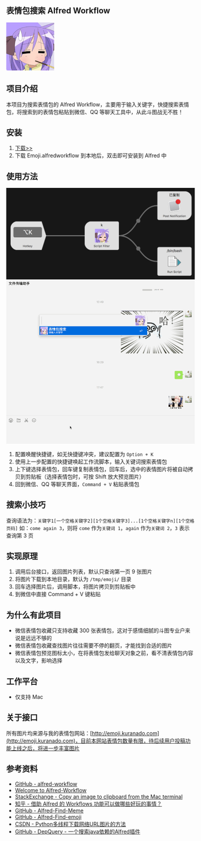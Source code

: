 ## 表情包搜索 Alfred Workflow

![image](./icon.png)

## 项目介绍

本项目为搜索表情包的 Alfred Workflow，主要用于输入关键字，快捷搜索表情包，将搜索到的表情包粘贴到微信、QQ 等聊天工具中，从此斗图战无不胜！

## 安装

1. [下载>>](https://github.com/KURANADO2/emoji-alfredworkflow/releases)
2. 下载 Emoji.alfredworkflow 到本地后，双击即可安装到 Alfred 中

## 使用方法

![image](./images/config.jpg)
![image](./images/demo.gif)

1. 配置唤醒快捷键，如无快捷键冲突，建议配置为 `Option + K`
2. 使用上一步配置的快捷键唤起工作流脚本，输入关键词搜索表情包
3. 上下键选择表情包，回车键复制表情包，回车后，选中的表情图片将被自动拷贝到剪贴板（选择表情包时，可按 Shift 放大预览图片）
4. 回到微信、QQ 等聊天界面，`Command + V` 粘贴表情包

## 搜索小技巧

查询语法为：`关键字1[一个空格关键字2][1个空格关键字3]...[1个空格关键字n][1个空格页码]`
如：`come again 3`，则将 `come` 作为`关键词 1`，`again` 作为`关键词 2`，`3` 表示查询第 3 页

## 实现原理

1. 调用后台接口，返回图片列表，默认只查询第一页 9 张图片
2. 将图片下载到本地目录，默认为 `/tmp/emoji/` 目录
3. 回车选择图片后，调用脚本，将图片拷贝到剪贴板中
4. 到微信中直接 Command + V 键粘贴

## 为什么有此项目

- 微信表情包收藏只支持收藏 300 张表情包，这对于感情细腻的斗图专业户来说是远远不够的
- 微信表情包收藏查找图片往往需要不停的翻页，才能找到合适的图片
- 微信表情包预览图标太小，在将表情包发给聊天对象之前，看不清表情包内容以及文字，影响选择

## 工作平台

- 仅支持 Mac

## 关于接口

所有图片均来源与我的表情包网站：[http://emoji.kuranado.com](http://emoji.kuranado.com)，目前本网站表情包数量有限，待后续用户投稿功能上线之后，将进一步丰富图片

## 参考资料

- [GitHub - alfred-workflow](https://github.com/deanishe/alfred-workflow)
- [Welcome to Alfred-Workflow](https://www.deanishe.net/alfred-workflow/index.html)
- [StackExchange - Copy an image to clipboard from the Mac terminal](https://superuser.com/questions/1132777/copy-an-image-to-clipboard-from-the-mac-terminal)
- [知乎 - 借助 Alfred 的 Workflows 功能可以做哪些好玩的事情？](https://www.zhihu.com/question/20656680)
- [GitHub - Alfred-Find-Meme](https://github.com/echo-cool/Alfred-Find-Meme)
- [GitHub - Alfred-Find-emoji](https://github.com/echo-cool/Alfred-Find-emoji)
- [CSDN - Python多线程下载网络URL图片的方法](https://blog.csdn.net/guyuealian/article/details/92084641)
- [GitHub - DepQuery - 一个搜索java依赖的Alfred插件](https://github.com/kiwiflydream/DepQuery)